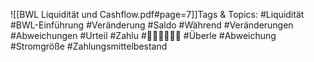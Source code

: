 
![[BWL Liquidität und Cashflow.pdf#page=7]]Tags & Topics:
   #Liquidität
   #BWL-Einführung
   #Veränderung
   #Saldo
   #Während
   #Veränderungen
   #Abweichungen
   #Urteil
   #Zahlu
   #
   #Überle
   #Abweichung
   #Stromgröße
   #Zahlungsmittelbestand